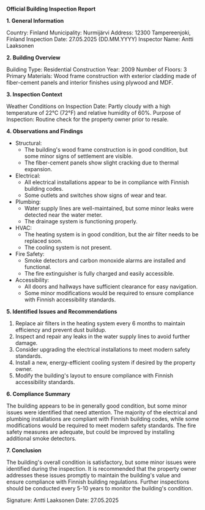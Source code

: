 **Official Building Inspection Report**

**1. General Information**

Country: Finland
Municipality: Nurmijärvi
Address: 12300 Tampereenjoki, Finland
Inspection Date: 27.05.2025 (DD.MM.YYYY)
Inspector Name: Antti Laaksonen

**2. Building Overview**

Building Type: Residential
Construction Year: 2009
Number of Floors: 3
Primary Materials: Wood frame construction with exterior cladding made of fiber-cement panels and interior finishes using plywood and MDF.

**3. Inspection Context**

Weather Conditions on Inspection Date: Partly cloudy with a high temperature of 22°C (72°F) and relative humidity of 60%.
Purpose of Inspection: Routine check for the property owner prior to resale.

**4. Observations and Findings**

* Structural:
	+ The building's wood frame construction is in good condition, but some minor signs of settlement are visible.
	+ The fiber-cement panels show slight cracking due to thermal expansion.
* Electrical:
	+ All electrical installations appear to be in compliance with Finnish building codes.
	+ Some outlets and switches show signs of wear and tear.
* Plumbing:
	+ Water supply lines are well-maintained, but some minor leaks were detected near the water meter.
	+ The drainage system is functioning properly.
* HVAC:
	+ The heating system is in good condition, but the air filter needs to be replaced soon.
	+ The cooling system is not present.
* Fire Safety:
	+ Smoke detectors and carbon monoxide alarms are installed and functional.
	+ The fire extinguisher is fully charged and easily accessible.
* Accessibility:
	+ All doors and hallways have sufficient clearance for easy navigation.
	+ Some minor modifications would be required to ensure compliance with Finnish accessibility standards.

**5. Identified Issues and Recommendations**

1. Replace air filters in the heating system every 6 months to maintain efficiency and prevent dust buildup.
2. Inspect and repair any leaks in the water supply lines to avoid further damage.
3. Consider upgrading the electrical installations to meet modern safety standards.
4. Install a new, energy-efficient cooling system if desired by the property owner.
5. Modify the building's layout to ensure compliance with Finnish accessibility standards.

**6. Compliance Summary**

The building appears to be in generally good condition, but some minor issues were identified that need attention. The majority of the electrical and plumbing installations are compliant with Finnish building codes, while some modifications would be required to meet modern safety standards. The fire safety measures are adequate, but could be improved by installing additional smoke detectors.

**7. Conclusion**

The building's overall condition is satisfactory, but some minor issues were identified during the inspection. It is recommended that the property owner addresses these issues promptly to maintain the building's value and ensure compliance with Finnish building regulations. Further inspections should be conducted every 5-10 years to monitor the building's condition.

Signature: Antti Laaksonen
Date: 27.05.2025